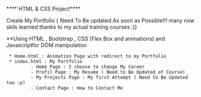 **** HTML & CSS Project****

Create My Portfolio { Need To Be updated As soon as Possible!!! many now skils learned thanks to my actual training courses :)} 

**Using HTML , Bootstrap , CSS (Flex Box and animations) and Javascriptfor DOM manipulation 

     * Home.html : Animation Page with redirect to my Portfolio
     * index.html : My Portfolio
             - Home Page : I choose to change My Career
             - Profil Page : My Resume ( Need to Be Updated of Course)
             - My Projects Page : My first Attempt ( Need to Be Updated too :p)
             - Contact Page : How to Contact Me

          
           